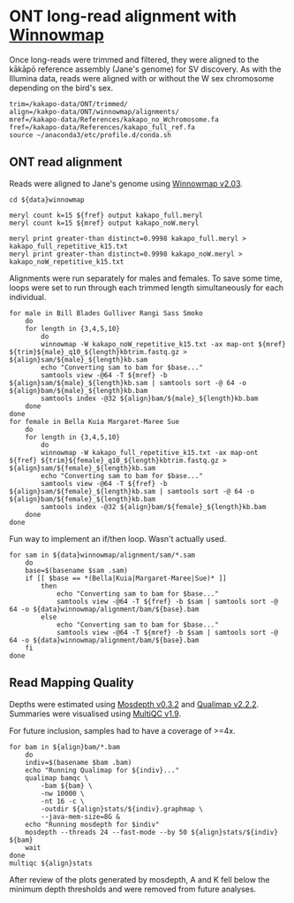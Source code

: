 # ONT long-read alignment with [Winnowmap](https://github.com/marbl/Winnowmap)
Once long-reads were trimmed and filtered, they were aligned to the kākāpō reference assembly (Jane's genome) for SV discovery. As with the Illumina data, reads were aligned with or without the W sex chromosome depending on the bird's sex.
```
trim=/kakapo-data/ONT/trimmed/
align=/kakpo-data/ONT/winnowmap/alignments/
mref=/kakapo-data/References/kakapo_no_Wchromosome.fa
fref=/kakapo-data/References/kakapo_full_ref.fa
source ~/anaconda3/etc/profile.d/conda.sh
```
## ONT read alignment
Reads were aligned to Jane's genome using [Winnowmap v2.03](https://github.com/marbl/Winnowmap).

```
cd ${data}winnowmap

meryl count k=15 ${fref} output kakapo_full.meryl
meryl count k=15 ${mref} output kakapo_noW.meryl

meryl print greater-than distinct=0.9998 kakapo_full.meryl > kakapo_full_repetitive_k15.txt
meryl print greater-than distinct=0.9998 kakapo_noW.meryl > kakapo_noW_repetitive_k15.txt
```
Alignments were run separately for males and females. To save some time, loops were set to run through each trimmed length simultaneously for each individual.
```
for male in Bill Blades Gulliver Rangi Sass Smoko
    do
    for length in {3,4,5,10}
        do
        winnowmap -W kakapo_noW_repetitive_k15.txt -ax map-ont ${mref} ${trim}${male}_q10_${length}kbtrim.fastq.gz > ${align}sam/${male}_${length}kb.sam
        echo "Converting sam to bam for $base..."
        samtools view -@64 -T ${mref} -b ${align}sam/${male}_${length}kb.sam | samtools sort -@ 64 -o ${align}bam/${male}_${length}kb.bam
        samtools index -@32 ${align}bam/${male}_${length}kb.bam
    done
done
for female in Bella Kuia Margaret-Maree Sue
    do
    for length in {3,4,5,10}
        do
        winnowmap -W kakapo_full_repetitive_k15.txt -ax map-ont ${fref} ${trim}${female}_q10_${length}kbtrim.fastq.gz > ${align}sam/${female}_${length}kb.sam
        echo "Converting sam to bam for $base..."
        samtools view -@64 -T ${fref} -b ${align}sam/${female}_${length}kb.sam | samtools sort -@ 64 -o ${align}bam/${female}_${length}kb.bam
        samtools index -@32 ${align}bam/${female}_${length}kb.bam
    done
done
```
Fun way to implement an if/then loop. Wasn't actually used.
```
for sam in ${data}winnowmap/alignment/sam/*.sam
    do
    base=$(basename $sam .sam)
    if [[ $base == *(Bella|Kuia|Margaret-Maree|Sue)* ]]
        then
            echo "Converting sam to bam for $base..."
            samtools view -@64 -T ${fref} -b $sam | samtools sort -@ 64 -o ${data}winnowmap/alignment/bam/${base}.bam
        else
            echo "Converting sam to bam for $base..."
            samtools view -@64 -T ${mref} -b $sam | samtools sort -@ 64 -o ${data}winnowmap/alignment/bam/${base}.bam
    fi
done
```
## Read Mapping Quality
Depths were estimated using [Mosdepth v0.3.2](https://github.com/brentp/mosdepth) and [Qualimap v2.2.2](http://qualimap.conesalab.org/). Summaries were visualised using [MultiQC v1.9](https://github.com/ewels/MultiQC).

For future inclusion, samples had to have a coverage of >=4x.
```
for bam in ${align}bam/*.bam
    do
    indiv=$(basename $bam .bam)
    echo "Running Qualimap for ${indiv}..."
    qualimap bamqc \
        -bam ${bam} \
        -nw 10000 \
        -nt 16 -c \
        -outdir ${align}stats/${indiv}.graphmap \
        --java-mem-size=8G &
    echo "Running mosdepth for $indiv"
    mosdepth --threads 24 --fast-mode --by 50 ${align}stats/${indiv} ${bam}
    wait
done
multiqc ${align}stats
```
After review of the plots generated by mosdepth, A and K fell below the minimum depth thresholds and were removed from future analyses.